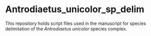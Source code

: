 # Antrodiaetus_unicolor_sp_delim
This repository holds script files used in the manuscript for species delimitation of the *Antrodiaetus unicolor* species complex.
